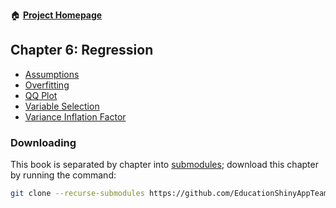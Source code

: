 :house: [**Project Homepage**](https://github.com/EducationShinyAppTeam/BOAST)

## Chapter 6: Regression
- [Assumptions](https://github.com/EducationShinyAppTeam/Assumptions)
- [Overfitting](https://github.com/EducationShinyAppTeam/Overfitting)
- [QQ Plot](https://github.com/EducationShinyAppTeam/QQ_Plot)
- [Variable Selection](https://github.com/EducationShinyAppTeam/Variable_Selection)
- [Variance Inflation Factor](https://github.com/EducationShinyAppTeam/Variance_Inflation_Factor)

### Downloading
This book is separated by chapter into [submodules](https://git-scm.com/book/en/v2/Git-Tools-Submodules); download this chapter by running the command:
```bash
git clone --recurse-submodules https://github.com/EducationShinyAppTeam/06-Regression
```
